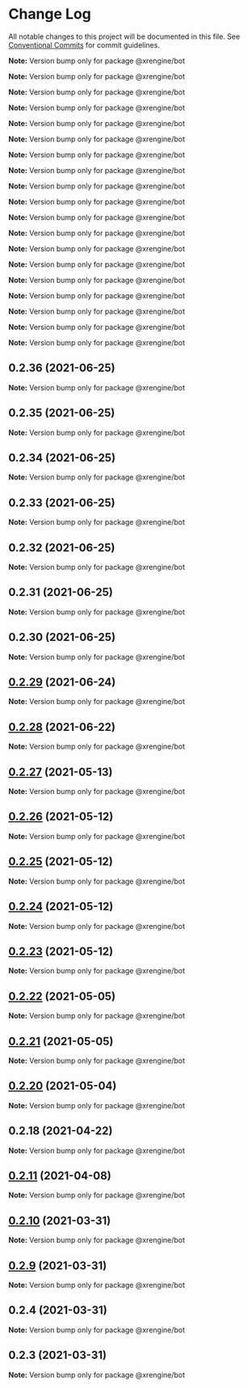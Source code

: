 # Change Log

All notable changes to this project will be documented in this file.
See [Conventional Commits](https://conventionalcommits.org) for commit guidelines.



**Note:** Version bump only for package @xrengine/bot







**Note:** Version bump only for package @xrengine/bot







**Note:** Version bump only for package @xrengine/bot







**Note:** Version bump only for package @xrengine/bot







**Note:** Version bump only for package @xrengine/bot







**Note:** Version bump only for package @xrengine/bot







**Note:** Version bump only for package @xrengine/bot







**Note:** Version bump only for package @xrengine/bot







**Note:** Version bump only for package @xrengine/bot







**Note:** Version bump only for package @xrengine/bot







**Note:** Version bump only for package @xrengine/bot







**Note:** Version bump only for package @xrengine/bot







**Note:** Version bump only for package @xrengine/bot







**Note:** Version bump only for package @xrengine/bot







**Note:** Version bump only for package @xrengine/bot







**Note:** Version bump only for package @xrengine/bot







**Note:** Version bump only for package @xrengine/bot







**Note:** Version bump only for package @xrengine/bot







**Note:** Version bump only for package @xrengine/bot





## 0.2.36 (2021-06-25)

**Note:** Version bump only for package @xrengine/bot





## 0.2.35 (2021-06-25)

**Note:** Version bump only for package @xrengine/bot





## 0.2.34 (2021-06-25)

**Note:** Version bump only for package @xrengine/bot





## 0.2.33 (2021-06-25)

**Note:** Version bump only for package @xrengine/bot





## 0.2.32 (2021-06-25)

**Note:** Version bump only for package @xrengine/bot





## 0.2.31 (2021-06-25)

**Note:** Version bump only for package @xrengine/bot





## 0.2.30 (2021-06-25)

**Note:** Version bump only for package @xrengine/bot





## [0.2.29](https://github.com/XRFoundation/XREngine/compare/v0.2.28...v0.2.29) (2021-06-24)

**Note:** Version bump only for package @xrengine/bot





## [0.2.28](https://github.com/XRFoundation/XREngine/compare/v0.2.27...v0.2.28) (2021-06-22)

**Note:** Version bump only for package @xrengine/bot





## [0.2.27](https://github.com/XRFoundation/XREngine/compare/v0.2.26...v0.2.27) (2021-05-13)

**Note:** Version bump only for package @xrengine/bot





## [0.2.26](https://github.com/XRFoundation/XREngine/compare/v0.2.24...v0.2.26) (2021-05-12)

**Note:** Version bump only for package @xrengine/bot





## [0.2.25](https://github.com/XRFoundation/XREngine/compare/v0.2.24...v0.2.25) (2021-05-12)

**Note:** Version bump only for package @xrengine/bot





## [0.2.24](https://github.com/XRFoundation/XREngine/compare/v0.2.23...v0.2.24) (2021-05-12)

**Note:** Version bump only for package @xrengine/bot





## [0.2.23](https://github.com/XRFoundation/XREngine/compare/v0.2.22...v0.2.23) (2021-05-12)

**Note:** Version bump only for package @xrengine/bot





## [0.2.22](https://github.com/XRFoundation/XREngine/compare/v0.2.21...v0.2.22) (2021-05-05)

**Note:** Version bump only for package @xrengine/bot





## [0.2.21](https://github.com/xrengine/xrengine/compare/v0.2.20...v0.2.21) (2021-05-05)

**Note:** Version bump only for package @xrengine/bot





## [0.2.20](https://github.com/xrengine/xrengine/compare/v0.2.18...v0.2.20) (2021-05-04)

**Note:** Version bump only for package @xrengine/bot





## 0.2.18 (2021-04-22)

**Note:** Version bump only for package @xrengine/bot





## [0.2.11](https://github.com/XRFoundation/XREngine/compare/v0.2.10...v0.2.11) (2021-04-08)

**Note:** Version bump only for package @xrengine/bot





## [0.2.10](https://github.com/XRFoundation/XREngine/compare/v0.2.9...v0.2.10) (2021-03-31)

**Note:** Version bump only for package @xrengine/bot





## [0.2.9](https://github.com/XRFoundation/XREngine/compare/v0.2.8...v0.2.9) (2021-03-31)

**Note:** Version bump only for package @xrengine/bot





## 0.2.4 (2021-03-31)

**Note:** Version bump only for package @xrengine/bot





## 0.2.3 (2021-03-31)

**Note:** Version bump only for package @xrengine/bot
